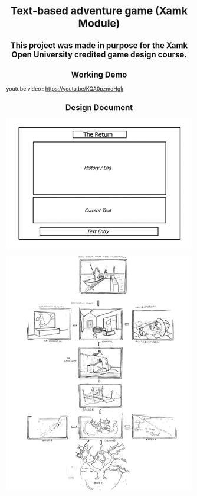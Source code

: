 <!DOCTYPE html>
<html>
<body>
<h1 align="center"> Text-based adventure game (Xamk Module) </h1> 

<h2 align="center"> This project was made in purpose for the Xamk Open University credited game design course.</h2>  

<h2 align="center"> Working Demo</h2> 

youtube video : https://youtu.be/KQA0pzmoHgk


<h2 align="center"> Design Document </h2>  

<p align="center">
<img src="https://github.com/ReanSchwarzer1/Text-based-adventure-game-Xamk-Module-2/blob/main/Misc/Layout.PNG?raw=true">
</p>

<p align="center">
<img src="https://github.com/ReanSchwarzer1/Text-based-adventure-game-Xamk-Module-2/blob/main/Misc/Progression.jpg?raw=true">
</p>



